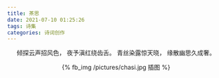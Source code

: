 ```yaml
---
title: 茶思
date: 2021-07-10 01:25:26
tags: 诗集
categories: 诗词创作
---
```

<center>

倾探云声招风色，
夜予滇红绕齿舌。
青丝染露惊天晓，
缘散幽思久成奢。

</center>

<center>{% fb_img /pictures/chasi.jpg 插图 %}</center>
